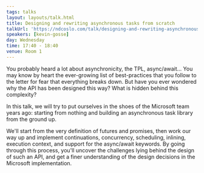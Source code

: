```yaml
---
tags: talks
layout: layouts/talk.html
title: Designing and rewriting asynchronous tasks from scratch
talkUrl: 'https://ndcoslo.com/talk/designing-and-rewriting-asynchronous-tasks-from-scratch/'
speakers: [kevin-gosse]
day: Wednesday
time: 17:40 - 18:40
venue: Room 1
---
```

You probably heard a lot about asynchronicity, the TPL, async/await... You may know by heart the ever-growing list of best-practices that you follow to the letter for fear that everything breaks down. But have you ever wondered why the API has been designed this way? What is hidden behind this complexity?

In this talk, we will try to put ourselves in the shoes of the Microsoft team years ago: starting from nothing and building an asynchronous task library from the ground up.

We'll start from the very definition of futures and promises, then work our way up and implement continuations, concurrency, scheduling, inlining, execution context, and support for the async/await keywords. By going through this process, you'll uncover the challenges lying behind the design of such an API, and get a finer understanding of the design decisions in the Microsoft implementation.